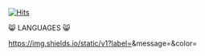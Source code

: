  [![Hits](https://hits.seeyoufarm.com/api/count/incr/badge.svg?url=https%3A%2F%2Fgithub.com%2Fgjbae1212%2Fhit-counter&count_bg=%2372D1B4&title_bg=%23AB97E1&icon=iconify.svg&icon_color=%23FFFFFF&title=hits&edge_flat=false)](https://hits.seeyoufarm.com)
 
 😸 LANGUAGES 😸
 
 https://img.shields.io/static/v1?label=<LABEL>&message=<MESSAGE>&color=<COLOR>
